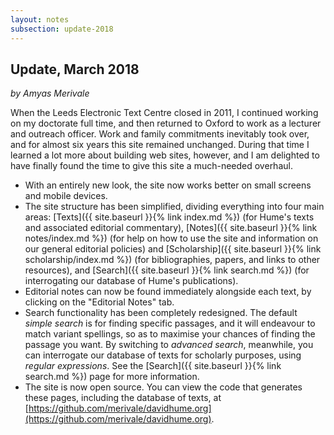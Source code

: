 ```yaml
---
layout: notes
subsection: update-2018
---
```

## Update, March 2018

_by Amyas Merivale_

When the Leeds Electronic Text Centre closed in 2011, I continued working on my doctorate full time, and then returned to Oxford to work as a lecturer and outreach officer. Work and family commitments inevitably took over, and for almost six years this site remained unchanged. During that time I learned a lot more about building web sites, however, and I am delighted to have finally found the time to give this site a much-needed overhaul.

- With an entirely new look, the site now works better on small screens and mobile devices.
- The site structure has been simplified, dividing everything into four main areas: [Texts]({{ site.baseurl }}{% link index.md %}) (for Hume's texts and associated editorial commentary), [Notes]({{ site.baseurl }}{% link notes/index.md %}) (for help on how to use the site and information on our general editorial policies) and [Scholarship]({{ site.baseurl }}{% link scholarship/index.md %}) (for bibliographies, papers, and links to other resources), and [Search]({{ site.baseurl }}{% link search.md %}) (for interrogating our database of Hume's publications).
- Editorial notes can now be found immediately alongside each text, by clicking on the "Editorial Notes" tab.
- Search functionality has been completely redesigned. The default _simple search_ is for finding specific passages, and it will endeavour to match variant spellings, so as to maximise your chances of finding the passage you want. By switching to _advanced search_, meanwhile, you can interrogate our database of texts for scholarly purposes, using _regular expressions_. See the [Search]({{ site.baseurl }}{% link search.md %}) page for more information.
- The site is now open source. You can view the code that generates these pages, including the database of texts, at [https://github.com/merivale/davidhume.org](https://github.com/merivale/davidhume.org).
